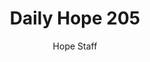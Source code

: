 ---
image: /assets/img/daily-hope-default-artwork.png
title: Daily Hope 205
number: 205
categories:
  - Daily Hope
author: Hope Staff
notes: Daily Hope 205
embed: >-
  <iframe style="border-radius:12px" src="https://open.spotify.com/embed/episode/7k88U3kzEcKsXSs5hL79cN?utm_source=generator" width="100%" height="352" frameBorder="0" allowfullscreen="" allow="autoplay; clipboard-write; encrypted-media; fullscreen; picture-in-picture" loading="lazy"></iframe>
---